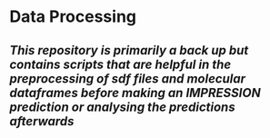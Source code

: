 # **Data Processing**

## _This repository is primarily a back up but contains scripts that are helpful in the preprocessing of sdf files and molecular dataframes before making an IMPRESSION prediction or analysing the predictions afterwards_
